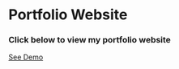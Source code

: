 # Portfolio Website

### Click below to view my portfolio website
 [See Demo](https://vkn84527.github.io/vk/)
